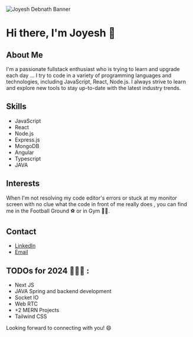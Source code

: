 ![Joyesh Debnath Banner](https://user-images.githubusercontent.com/75598588/118513465-5cace200-b751-11eb-9add-840fca0ccc75.gif)

# Hi there, I'm Joyesh 👋

## About Me

I'm a passionate fullstack enthusiast who is trying to learn and upgrade each day ... I try to code in a variety of programming languages and technologies, including JavaScript, React, Node.js. I always strive to learn and explore new tools to stay up-to-date with the latest industry trends. 

## Skills

- JavaScript
- React
- Node.js
- Express.js
- MongoDB
- Angular
- Typescript
- JAVA

## Interests

When I'm not resolving my code editor's errors or stuck at my monitor screen with no clue what the code in front of me really does , you can find me in the Football Ground ⚽ or in Gym 🏋️‍♂️.

## Contact

- [LinkedIn](https://www.linkedin.com/in/joyesh-debnath-549b3b208/)
- [Email](mailto:[itsmejoyeshdebnath26@gmail.com])

## TODOs for 2024 🚀🚀🚀 : 
- Next JS
- JAVA Spring and backend development
- Socket IO
- Web RTC
- +2 MERN Projects
- Tailwind CSS


Looking forward to connecting with you! 😄


